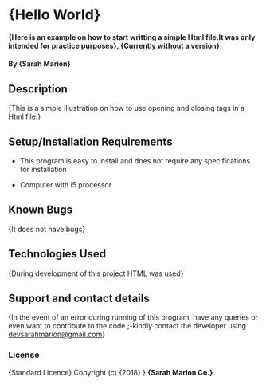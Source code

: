 # {Hello World}

#### {Here is an example on how to start writting a simple Html file.It was only intended for practice purposes}, {Currently without a version}

#### By **{Sarah Marion}**

## Description

{This is a simple illustration on how to use opening and closing tags in a Html file.}

## Setup/Installation Requirements

* This program is easy to install and does not require any specifications for installation

* Computer with i5 processor

## Known Bugs

{It does not have bugs}

## Technologies Used

{During development of this project HTML was used}

## Support and contact details

{In the event of an error during running of this program, have any queries or even want to contribute to the code ;-kindly contact the developer using devsarahmarion@gmail.com}

### License

{Standard Licence} Copyright (c) {2018} } **{Sarah Marion Co.}**
